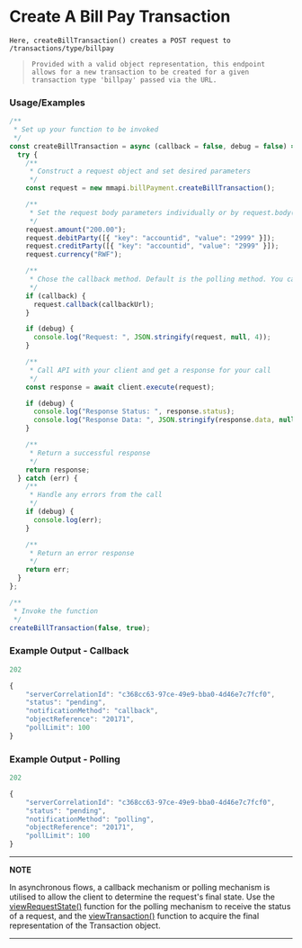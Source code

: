 
# Create A Bill Pay Transaction

`Here, createBillTransaction() creates a POST request to /transactions/type/billpay`

> `Provided with a valid object representation, this endpoint allows for a new transaction to be created for a given transaction type 'billpay' passed via the URL.`

### Usage/Examples

```javascript
/**
 * Set up your function to be invoked
 */
const createBillTransaction = async (callback = false, debug = false) => {
  try {
    /**
     * Construct a request object and set desired parameters
     */
    const request = new mmapi.billPayment.createBillTransaction();

    /**
     * Set the request body parameters individually or by request.body(body);
     */
    request.amount("200.00");
    request.debitParty([{ "key": "accountid", "value": "2999" }]);
    request.creditParty([{ "key": "accountid", "value": "2999" }]);
    request.currency("RWF");

    /**
     * Chose the callback method. Default is the polling method. You can also chose it by request.polling();
     */
    if (callback) {
      request.callback(callbackUrl);
    }

    if (debug) {
      console.log("Request: ", JSON.stringify(request, null, 4));
    }

    /**
     * Call API with your client and get a response for your call
     */
    const response = await client.execute(request);

    if (debug) {
      console.log("Response Status: ", response.status);
      console.log("Response Data: ", JSON.stringify(response.data, null, 4));
    }

    /**
     * Return a successful response
     */
    return response;
  } catch (err) {
    /**
     * Handle any errors from the call
     */
    if (debug) {
      console.log(err);
    }

    /**
     * Return an error response
     */
    return err;
  }
};

/**
 * Invoke the function
 */
createBillTransaction(false, true);
```

### Example Output - Callback

```javascript
202

{
    "serverCorrelationId": "c368cc63-97ce-49e9-bba0-4d46e7c7fcf0",
    "status": "pending",
    "notificationMethod": "callback",
    "objectReference": "20171",
    "pollLimit": 100
}
```

### Example Output - Polling

```javascript
202

{
    "serverCorrelationId": "c368cc63-97ce-49e9-bba0-4d46e7c7fcf0",
    "status": "pending",
    "notificationMethod": "polling",
    "objectReference": "20171",
    "pollLimit": 100
}
```

---

**NOTE**

In asynchronous flows, a callback mechanism or polling mechanism is utilised to allow the client to determine the request's final state. Use the [viewRequestState()](viewRequestState.Readme.md) function for the polling mechanism to receive the status of a request, and the [viewTransaction()](viewTransaction.Readme.md) function to acquire the final representation of the Transaction object.

---